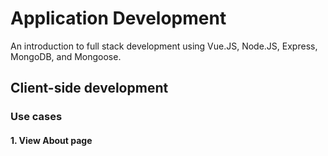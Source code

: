 # Application Development
An introduction to full stack development using Vue.JS, Node.JS, Express, MongoDB, and Mongoose.

## Client-side development

### Use cases
#### 1. View About page
